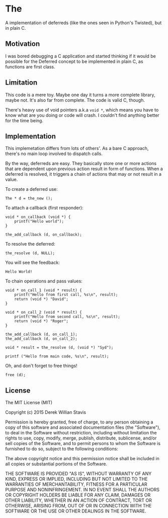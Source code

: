 # The

A implementation of deferreds (like the ones seen in Python's Twisted), but in plain C.

## Motivation

I was bored debugging a C application and started thinking if it would be possible for the Deferred concept to be implemented in plain C, as functions are first class.

## Limitation

This code is a mere toy. Maybe one day it turns a more complete library, maybe not. It's also far from complete. The code is valid C, though. 

There's heavy use of void pointers a.k.a `void *`, which means you have to know what are you doing or code will crash. I couldn't find anything better for the time being.

## Implementation

This implemetation differs from lots of others'. As a bare C approach, there's no main loop involved to dispatch calls.

By the way, deferreds are easy. They basically store one or more actions that are dependent upon previous action result in form of functions. When a deferred is resolved, it triggers a chain of actions that may or not result in a value.

To create a deferred use:

```
The * d = the_new ();
```

To attach a callback (first responder):

```
void * on_callback (void *) {
    printf("Hello world");
}

the_add_callback (d, on_callback);
```

To resolve the deferred:

```
the_resolve (d, NULL);
```

You will see the feedback:

```
Hello World!
```

To chain operations and pass values:

```
void * on_call_1 (void * result) {
    printf("Hello from first call, %s\n", result);
    return (void *) "David";
}

void * on_call_2 (void * result) {
    printf("Hello from second call, %s\n", result);
    return (void *) "Roger";
}

the_add_callback (d, on_call_1);
the_add_callback (d, on_call_2);

void * result = the_resolve (d, (void *) "Syd");

printf ("Hello from main code, %s\n", result);
```

Oh, and don't forget to free things!

```
free (d);
```

## License

The MIT License (MIT)

Copyright (c) 2015 Derek Willian Stavis

Permission is hereby granted, free of charge, to any person obtaining a copy
of this software and associated documentation files (the "Software"), to deal
in the Software without restriction, including without limitation the rights
to use, copy, modify, merge, publish, distribute, sublicense, and/or sell
copies of the Software, and to permit persons to whom the Software is
furnished to do so, subject to the following conditions:

The above copyright notice and this permission notice shall be included in all
copies or substantial portions of the Software.

THE SOFTWARE IS PROVIDED "AS IS", WITHOUT WARRANTY OF ANY KIND, EXPRESS OR
IMPLIED, INCLUDING BUT NOT LIMITED TO THE WARRANTIES OF MERCHANTABILITY,
FITNESS FOR A PARTICULAR PURPOSE AND NONINFRINGEMENT. IN NO EVENT SHALL THE
AUTHORS OR COPYRIGHT HOLDERS BE LIABLE FOR ANY CLAIM, DAMAGES OR OTHER
LIABILITY, WHETHER IN AN ACTION OF CONTRACT, TORT OR OTHERWISE, ARISING FROM,
OUT OF OR IN CONNECTION WITH THE SOFTWARE OR THE USE OR OTHER DEALINGS IN THE
SOFTWARE.

